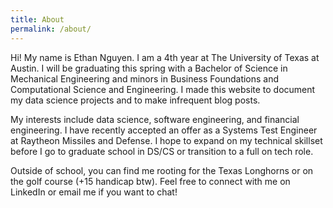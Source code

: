 ```yaml
---
title: About
permalink: /about/
---
```


Hi! My name is Ethan Nguyen. I am a 4th year at The University of Texas at Austin. I will be graduating this spring with a Bachelor of Science in Mechanical Engineering and minors in Business Foundations and Computational Science and Engineering. I made this website to document my data science projects and to make infrequent blog posts.

My interests include data science, software engineering, and financial engineering. I have recently accepted an offer as a Systems Test Engineer at Raytheon Missiles and Defense. I hope to expand on my technical skillset before I go to graduate school in DS/CS or transition to a full on tech role.

Outside of school, you can find me rooting for the Texas Longhorns or on the golf course (+15 handicap btw). Feel free to connect with me on LinkedIn or email me if you want to chat!